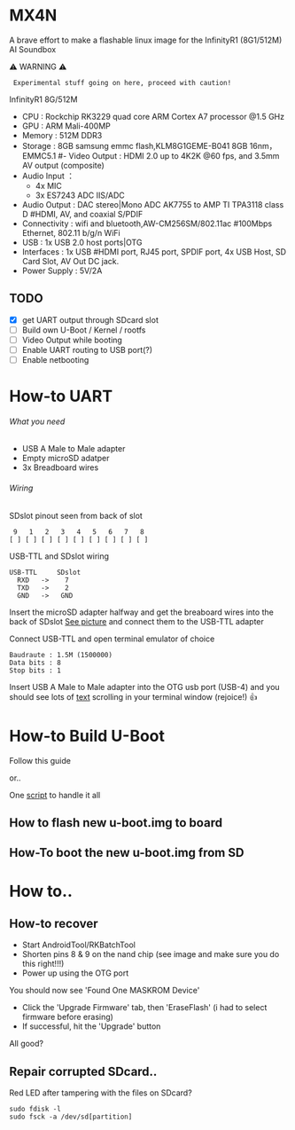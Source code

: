 # MX4N

A brave effort to make a flashable linux image for the InfinityR1 (8G1/512M) AI Soundbox

:warning: WARNING :warning:
```
 Experimental stuff going on here, proceed with caution! 
```


InfinityR1 8G/512M


- CPU : Rockchip RK3229 quad core ARM Cortex A7 processor @1.5 GHz
- GPU : ARM Mali-400MP
- Memory : 512M DDR3
- Storage : 8GB samsung emmc flash,KLM8G1GEME-B041 8GB 16nm，EMMC5.1
#- Video Output : HDMI 2.0 up to 4K2K @60 fps, and 3.5mm AV output (composite)
- Audio Input ： 
  - 4x MIC
  - 3x ES7243 ADC IIS/ADC
- Audio Output : DAC stereo|Mono ADC AK7755 to AMP TI TPA3118 class D
#HDMI, AV, and coaxial S/PDIF
- Connectivity : wifi and bluetooth,AW-CM256SM/802.11ac
#100Mbps Ethernet, 802.11 b/g/n WiFi
- USB : 1x USB 2.0 host ports|OTG
- Interfaces : 1x USB
#HDMI port, RJ45 port, SPDIF port, 4x USB Host, SD Card Slot, AV Out DC jack.
- Power Supply : 5V/2A

## TODO
- [x] get UART output through SDcard slot
- [ ] Build own U-Boot / Kernel / rootfs
- [ ] Video Output while booting
- [ ] Enable UART routing to USB port(?)
- [ ] Enable netbooting

# How-to UART

###### What you need
- USB A Male to Male adapter
- Empty microSD adatper
- 3x Breadboard wires


###### Wiring
SDslot pinout seen from back of slot
```
 9   1   2   3   4   5   6   7   8
[ ] [ ] [ ] [ ] [ ] [ ] [ ] [ ] [ ]
```

USB-TTL and SDslot wiring

```
USB-TTL     SDslot
  RXD   ->    7
  TXD   ->    2
  GND   ->   GND
```
Insert the microSD adapter halfway and get the breaboard wires into the back of SDslot [See picture](docs/PICTURES.md) and connect
them to the USB-TTL adapter

Connect USB-TTL and open terminal emulator of choice
```
Baudraute : 1.5M (1500000)
Data bits : 8
Stop bits : 1
```
Insert USB A Male to Male adapter into the OTG usb port (USB-4) and you should see lots of [text](/uart_output.txt) scrolling in your terminal window (rejoice!) :thumbsup:


# How-to Build U-Boot

Follow this guide

or..

One [script](scripts/README.md) to handle it all



## How to flash new u-boot.img to board



## How-To boot the new u-boot.img from SD

# How to..

## How-to recover

- Start AndroidTool/RKBatchTool
- Shorten pins 8 & 9 on the nand chip (see image and make sure you do this right!!!)
- Power up using the OTG port

You should now see 'Found One MASKROM Device'

- Click the 'Upgrade Firmware' tab, then 'EraseFlash' (i had to select firmware before erasing)
- If successful, hit the 'Upgrade' button

All good?

## Repair corrupted SDcard..
Red LED after tampering with the files on SDcard? 
```
sudo fdisk -l
sudo fsck -a /dev/sd[partition] 
```
###### 
